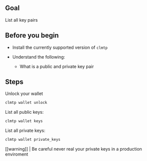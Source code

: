 ## Goal

List all key pairs

## Before you begin

* Install the currently supported version of `clmtp`

* Understand the following:
  * What is a public and private key pair

## Steps

Unlock your wallet

```sh
clmtp wallet unlock
```

List all public keys:

```sh
clmtp wallet keys
```

List all private keys:

```sh
clmtp wallet private_keys

```

[[warning]]
| Be careful never real your private keys in a production enviroment
